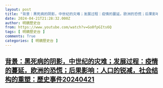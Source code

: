 ```yaml
---
layout: post
title: "背景：黑死病的阴影，中世纪的灾难；发展过程：疫情的蔓延，欧洲的恐慌；后果影响：人口的锐减，社会结构的重塑：歷史事件20240421"
date: 2024-04-21T21:28:32.000Z
author: 明鏡歷史台
from: https://www.youtube.com/watch?v=Go0fpGIts6Q
tags: [ 明鏡歷史台 ]
comments: True
categories: [ 明鏡歷史台 ]
---
```

<!--1713734912000-->
[背景：黑死病的阴影，中世纪的灾难；发展过程：疫情的蔓延，欧洲的恐慌；后果影响：人口的锐减，社会结构的重塑：歷史事件20240421](https://www.youtube.com/watch?v=Go0fpGIts6Q)
------

<div>

</div>
